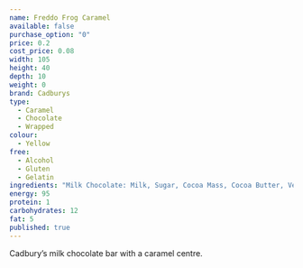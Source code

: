 ```yaml
---
name: Freddo Frog Caramel
available: false
purchase_option: "0"
price: 0.2
cost_price: 0.08
width: 105
height: 40
depth: 10
weight: 0
brand: Cadburys
type: 
  - Caramel
  - Chocolate
  - Wrapped
colour: 
  - Yellow
free: 
  - Alcohol
  - Gluten
  - Gelatin
ingredients: "Milk Chocolate: Milk, Sugar, Cocoa Mass, Cocoa Butter, Vegetable Fat, E442, Flavouring. Caramel: Glucose Syrup, Sugar, Dried Whey, Salt, Flavouring"
energy: 95
protein: 1
carbohydrates: 12
fat: 5
published: true
---
```

Cadbury’s milk chocolate bar with a caramel centre.